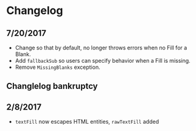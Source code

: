 # Changelog

## 7/20/2017
 * Change so that by default, no longer throws errors when no Fill for a Blank.
 * Add `fallbackSub` so users can specify behavior when a Fill is missing.
 * Remove `MissingBlanks` exception.

## Changlelog bankruptcy

## 2/8/2017

* `textFill` now escapes HTML entities, `rawTextFill` added
